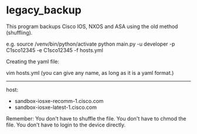# legacy_backup

This program backups Cisco IOS, NXOS and ASA using the old method (shuffling). 

e.g.
source /venv/bin/python/activate
python main.py -u developer -p C1sco12345 -e C1sco12345 -f hosts.yml

Creating the yaml file:

vim hosts.yml (you can give any name, as long as it is a yaml format.)

---
host:
  - sandbox-iosxe-recomm-1.cisco.com
  - sandbox-iosxe-latest-1.cisco.com

Remember:
    You don't have to shuffle the file.
    You don't have to chmod the file.
    You don't have to login to the device directly.
